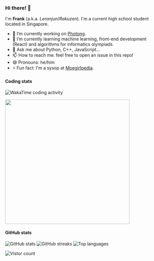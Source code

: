 ### Hi there! 👋

I'm **Frank** (a.k.a. *Leranjun*/*Rakuzen*). I'm a current high school student located in Singapore.

- 🔭 I’m currently working on [Photong](https://github.com/photong-ml).
- 🌱 I’m currently learning machine learning, front-end development (React) and algorithms for informatics olympiads.
- 💬 Ask me about Python, C++, JavaScript…
- 📫 How to reach me: feel free to open an issue in this repo!
- 😄 Pronouns: he/him
- ⚡ Fun fact: I'm a sysop at [Moegirlpedia](https://zh.moegirl.org.cn/).

#### Coding stats
![WakaTime coding activity](https://wakatime.com/share/@3230ad7d-5a7e-47e4-8e65-ff0bbcf819f2/d10d9735-b4f6-4f43-9958-6c09e6570c94.svg)

<img src="https://wakatime.com/share/@3230ad7d-5a7e-47e4-8e65-ff0bbcf819f2/1ef8d88f-b558-48c9-a9eb-5fb8b6ef7815.svg" height="400" />

#### GitHub stats
![GitHub stats](https://github-readme-stats.vercel.app/api?username=leranjun&show_icons=true&title_color=1976d2&text_color=616161&bg_color=ffffff)
![GitHub streaks](https://github-readme-streak-stats.herokuapp.com/?user=leranjun&ring=1976d2&fire=1976d2&currStreakLabel=1976d2)
![Top languages](https://github-readme-stats.vercel.app/api/top-langs?username=leranjun&show_icons=true&title_color=1976d2&text_color=616161&bg_color=ffffff&layout=compact)

![Vistor count](https://count.getloli.com/get/@leranjun?theme=moebooru)
